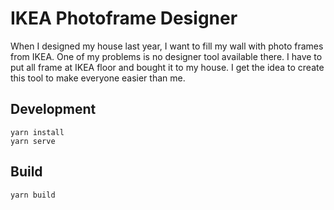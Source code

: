 # IKEA Photoframe Designer
When I designed my house last year, I want to fill my wall with photo frames from IKEA. One of my problems is no designer tool available there. I have to put all frame at IKEA floor and bought it to my house. I get the idea to create this tool to make everyone easier than me.



## Development
```
yarn install
yarn serve
```
## Build
```
yarn build
```